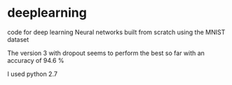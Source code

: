 # deeplearning
code for deep learning
Neural networks built from scratch 
using the MNIST dataset

The version 3 with dropout seems to perform the best so far with an accuracy of 94.6 %

I used python 2.7
